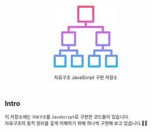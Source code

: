 <p align='center'>
<img src='./logo.png' width='200px'/>
</p>

<p align='center' font-weight='600'>
자료구조 JavaScript 구현 저장소
</p>

<br>

## Intro

이 저장소에는 `자료구조`를 `JavaScript`로 구현한 코드들이 있습니다.  
자료구조의 동작 원리를 깊게 이해하기 위해 하나씩 구현해 보고 있습니다.💪🏻
